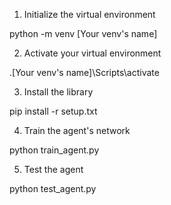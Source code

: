 1. Initialize the virtual environment
   
python -m venv [Your venv's name]


2. Activate your virtual environment
   
.\[Your venv's name]\Scripts\activate


3. Install the library
   
pip install -r setup.txt


4. Train the agent's network

python train_agent.py


5. Test the agent

python test_agent.py